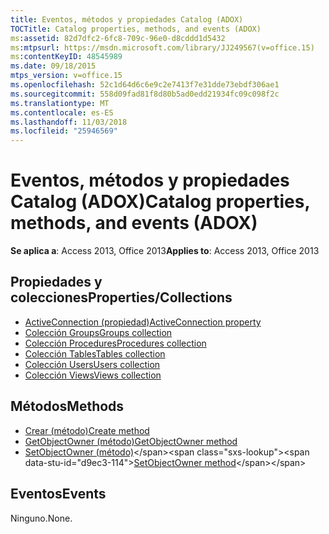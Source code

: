 ```yaml
---
title: Eventos, métodos y propiedades Catalog (ADOX)
TOCTitle: Catalog properties, methods, and events (ADOX)
ms:assetid: 82d7dfc2-6fc8-709c-96e0-d8cddd1d5432
ms:mtpsurl: https://msdn.microsoft.com/library/JJ249567(v=office.15)
ms:contentKeyID: 48545989
ms.date: 09/18/2015
mtps_version: v=office.15
ms.openlocfilehash: 52c1d64d6c6e9c2e7413f7e31dde73ebdf306ae1
ms.sourcegitcommit: 558d09fad81f8d80b5ad0edd21934fc09c098f2c
ms.translationtype: MT
ms.contentlocale: es-ES
ms.lasthandoff: 11/03/2018
ms.locfileid: "25946569"
---
```

# <a name="catalog-properties-methods-and-events-adox"></a><span data-ttu-id="d9ec3-102">Eventos, métodos y propiedades Catalog (ADOX)</span><span class="sxs-lookup"><span data-stu-id="d9ec3-102">Catalog properties, methods, and events (ADOX)</span></span>

<span data-ttu-id="d9ec3-103">**Se aplica a**: Access 2013, Office 2013</span><span class="sxs-lookup"><span data-stu-id="d9ec3-103">**Applies to**: Access 2013, Office 2013</span></span> 

## <a name="propertiescollections"></a><span data-ttu-id="d9ec3-104">Propiedades y colecciones</span><span class="sxs-lookup"><span data-stu-id="d9ec3-104">Properties/Collections</span></span>

- [<span data-ttu-id="d9ec3-105">ActiveConnection (propiedad)</span><span class="sxs-lookup"><span data-stu-id="d9ec3-105">ActiveConnection property</span></span>](activeconnection-property-adox.md)
- [<span data-ttu-id="d9ec3-106">Colección Groups</span><span class="sxs-lookup"><span data-stu-id="d9ec3-106">Groups collection</span></span>](groups-collection-adox.md)
- [<span data-ttu-id="d9ec3-107">Colección Procedures</span><span class="sxs-lookup"><span data-stu-id="d9ec3-107">Procedures collection</span></span>](procedures-collection-adox.md)
- [<span data-ttu-id="d9ec3-108">Colección Tables</span><span class="sxs-lookup"><span data-stu-id="d9ec3-108">Tables collection</span></span>](tables-collection-adox.md)
- [<span data-ttu-id="d9ec3-109">Colección Users</span><span class="sxs-lookup"><span data-stu-id="d9ec3-109">Users collection</span></span>](users-collection-adox.md)
- [<span data-ttu-id="d9ec3-110">Colección Views</span><span class="sxs-lookup"><span data-stu-id="d9ec3-110">Views collection</span></span>](views-collection-adox.md)

## <a name="methods"></a><span data-ttu-id="d9ec3-111">Métodos</span><span class="sxs-lookup"><span data-stu-id="d9ec3-111">Methods</span></span>

- [<span data-ttu-id="d9ec3-112">Crear (método)</span><span class="sxs-lookup"><span data-stu-id="d9ec3-112">Create method</span></span>](create-method-adox.md)
- [<span data-ttu-id="d9ec3-113">GetObjectOwner (método)</span><span class="sxs-lookup"><span data-stu-id="d9ec3-113">GetObjectOwner method</span></span>](getobjectowner-method-adox.md)
- <span data-ttu-id="d9ec3-114">[SetObjectOwner (método)](https://msdn.microsoft.com/library/jj249006\(v=office.15\))</span><span class="sxs-lookup"><span data-stu-id="d9ec3-114">[SetObjectOwner method](https://msdn.microsoft.com/library/jj249006\(v=office.15\))</span></span>

## <a name="events"></a><span data-ttu-id="d9ec3-115">Eventos</span><span class="sxs-lookup"><span data-stu-id="d9ec3-115">Events</span></span>

<span data-ttu-id="d9ec3-116">Ninguno.</span><span class="sxs-lookup"><span data-stu-id="d9ec3-116">None.</span></span>

